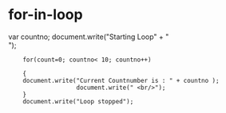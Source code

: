 # for-in-loop
<!DOCTYPE html>
<html lang="en">
<head>
    <meta charset="UTF-8">
    <meta http-equiv="X-UA-Compatible" content="IE=edge">
    <meta name="viewport" content="width=device-width, initial-scale=1.0">
    <title>for in loop</title>
</head>
<body>
        var countno;
        document.write("Starting Loop" + "<br />");
        
        for(count=0; countno< 10; countno++) 
        
        {  
		document.write("Current Countnumber is : " + countno );
                       document.write(" <br/>");
        }
        document.write("Loop stopped");
        
</body>
</html>
